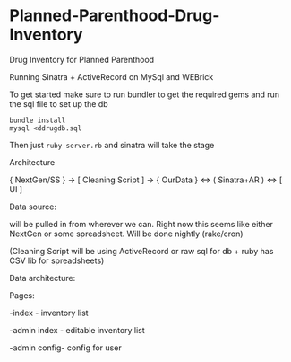 Planned-Parenthood-Drug-Inventory
==================================

Drug Inventory for Planned Parenthood

Running Sinatra + ActiveRecord on MySql and WEBrick


To get started make sure to run bundler to get the required gems and run the sql file to set up the db

```
bundle install
mysql <ddrugdb.sql
```

Then just `ruby server.rb` and sinatra will take the stage



Architecture

{ NextGen/SS } -> [ Cleaning Script ] -> { OurData } ⇔ ( Sinatra+AR ) ⇔ [ UI ]


Data source:

will be pulled in from wherever we can. Right now this seems like either NextGen or some spreadsheet.
Will be done nightly (rake/cron) 

(Cleaning Script will be using ActiveRecord or raw sql for db + ruby has CSV lib for spreadsheets)


Data architecture:


Pages:


-index       - inventory list

-admin index - editable inventory list

-admin config- config for user
